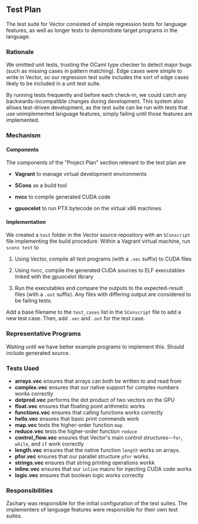 ## Test Plan

The test suite for Vector consisted of simple regression tests for language
features, as well as longer tests to demonstrate target programs in the language.

### Rationale

We omitted unit tests, trusting the OCaml type checker to detect major bugs
(such as missing cases in pattern matching). Edge cases were simple to write in
Vector, so our regression test suite includes the sort of edge cases likely to
be included in a unit test suite.

By running tests frequently and before each check-in, we could catch any
backwards-incompatible changes during development. This system also allows
test-driven development, as the test suite can be run with tests that use
unimplemented language features, simply failing until those features are
implemented.

### Mechanism

#### Components

The components of the "Project Plan" section relevant to the test plan are

* **Vagrant** to manage virtual development environments

* **SCons** as a build tool

* **nvcc** to compile generated CUDA code

* **gpuocelot** to run PTX bytecode on the virtual x86 machines

#### Implementation

We created a `test` folder in the Vector source repository with an `SConscript`
file implementing the build procedure. Within a Vagrant virtual machine, run
`scons test` to

1. Using Vector, compile all test programs (with a `.vec` suffix) to CUDA files

2. Using nvcc, compile the generated CUDA sources to ELF executables linked
   with the gpuocelot library

3. Run the executables and compare the outputs to the expected-result files
   (with a `.out` suffix). Any files with differing output are considered to be
   failing tests.

Add a base filename to the `test_cases` list in the `SConscript` file to add a
new test case. Then, add `.vec` and `.out` for the test case.

### Representative Programs

Waiting until we have better example programs to implement this. Should include
generated source.

### Tests Used

* **arrays.vec** ensures that arrays can both be written to and read from 
* **complex.vec** ensures that our native support for complex numbers works correctly
* **dotprod.vec** performs the dot product of two vectors on the GPU
* **float.vec** ensures that floating point arithmetic works
* **functions.vec** ensures that calling functions works correctly
* **hello.vec** ensures that basic print commands work
* **map.vec** tests the higher-order function `map`
* **reduce.vec** tests the higher-order function `reduce`
* **control_flow.vec** ensures that Vector's main control structures--`for`, 
`while`, and `if` work correctly
* **length.vec** ensures that the native function `length` works on arrays.
* **pfor.vec** ensures that our parallel structure `pfor` works.
* **strings.vec** ensures that string printing operations workk
* **inline.vec** ensures that our `inline` macro for injecting CUDA code works
* **logic.vec** ensures that boolean logic works correctly

### Responsibilities

Zachary was responsible for the initial configuration of the test suites. The
implementers of language features were responsible for their own test suites.
